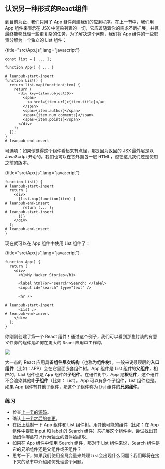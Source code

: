 ## 认识另一种形式的React组件

到目前为止，我们只用了 App 组件创建我们的应用程序。在上一节中，我们用 App 组件来表示在 JSX 中渲染列表的一切，它应该随着你的需求不断扩展，并且最终能够处理一些更复杂的任务。为了解决这个问题，我们将 App 组件的一些职责分解为一个独立的 List 组件：

{title="src/App.js",lang="javascript"}
~~~~~~~
const list = [ ... ];

function App() { ... }

# leanpub-start-insert
function List() {
  return list.map(function(item) {
    return (
      <div key={item.objectID}>
        <span>
          <a href={item.url}>{item.title}</a>
        </span>
        <span>{item.author}</span>
        <span>{item.num_comments}</span>
        <span>{item.points}</span>
      </div>
    );
  });
}
# leanpub-end-insert
~~~~~~~

可选项：如果你觉得这个组件看起来有点怪，那是因为返回的 JSX 最外层是以 JavaScript 开始的。我们也可以在它外面包一层 HTML，但在这儿我们还是使用之前的版本。

{title="src/App.js",lang="javascript"}
~~~~~~~
function List() {
# leanpub-start-insert
  return (
    <div>
      {list.map(function(item) {
# leanpub-end-insert
        return (... );
# leanpub-start-insert
      })}
    </div>
  );
# leanpub-end-insert
}
~~~~~~~

现在就可以在 App 组件中使用 List 组件了：

{title="src/App.js",lang="javascript"}
~~~~~~~
function App() {
  return (
    <div>
      <h1>My Hacker Stories</h1>

      <label htmlFor="search">Search: </label>
      <input id="search" type="text" />

      <hr />

# leanpub-start-insert
      <List />
# leanpub-end-insert
    </div>
  );
}
~~~~~~~

你刚刚创建了第一个 React 组件！通过这个例子，我们可以看到那些封装的有意义任务的组件是如何在更大的 React 应用中工作的。

![](images/component-tree.png)

大一点的 React 应用具备**组件层次结构**（也称为**组件树**）。一般来说最顶层的**入口组件**（比如：APP）会在它里面嵌套组件树。App 组件是 List 组件的**父组件**，相应的，List 组件也是 App 组件的**子组件**。在组件树中，App 是**根组件**，这个组件不会渲染其他**叶子组件**（比如： List）。App 可以有多个子组件，List 组件也是。如果 App 组件有其他子组件，那这个子组件称为 List 组件的**兄弟组件**。

### 练习

* 检查[上一节的源码](https://codesandbox.io/s/github/the-road-to-learn-react/hacker-stories/tree/hs/Meet-another-React-Component)。
* 确认[上一节之后的变更](ttps://github.com/the-road-to-learn-react/hacker-stories/compare/hs/Lists-in-React...hs/Meet-another-React-Component?expand=1)。
* 在纸上绘制一下 App 组件和 List 组件树。用其他可能的组件（比如：在 App 组件中提取 input 和 label 的 Search 组件）来扩展这个组件树。尝试找出其他组件哪些可以作为独立的组件被提取。
* 如果在 App 组件中使用 Search 组件，那对于 List 组件来说，Search 组件是它的兄弟组件还是父组件或子组件？
* 思考一下，如果我们使用全局变量来处理`list`会出现什么问题？我们即将在接下来的章节中介绍如何处理这个问题。

